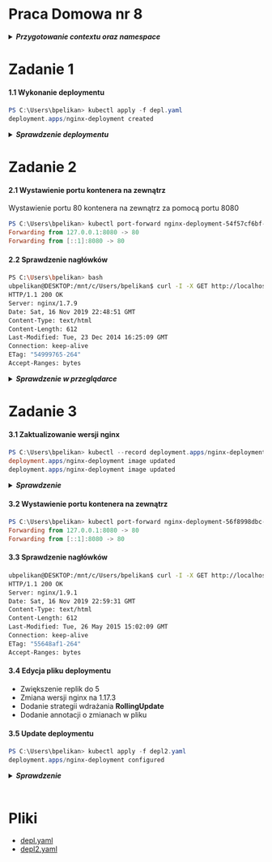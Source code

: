 # Praca Domowa nr 8

<details>
  <summary><b><i>Przygotowanie contextu oraz namespace</i></b></summary>

#### Utworzenie namespace
```PowerShell
PS C:\Users\bpelikan> kubectl create namespace homework8
namespace/homework8 created
```

#### Zmiana contextu na utworzony namepsace
```PowerShell
PS C:\Users\bpelikan> kubectl config set-context --current --namespace=homework8
Context "minikube" modified.

PS C:\Users\bpelikan> kubectl config get-contexts
CURRENT   NAME                 CLUSTER          AUTHINFO                              NAMESPACE
          docker-desktop       docker-desktop   docker-desktop
          docker-for-desktop   docker-desktop   docker-desktop
*         minikube             minikube         minikube                              homework8
```

</details>

# Zadanie 1

#### 1.1 Wykonanie deploymentu
```PowerShell
PS C:\Users\bpelikan> kubectl apply -f depl.yaml
deployment.apps/nginx-deployment created
```

<details>
  <summary><b><i>Sprawdzenie deploymentu</i></b></summary>

#### 1.1.1 Sprawdzenie deploymentu
```PowerShell
PS C:\Users\bpelikan> kubectl get deployments
NAME               READY   UP-TO-DATE   AVAILABLE   AGE
nginx-deployment   3/3     3            3           94s
```

#### 1.1.2 Sprawdzenie statusu deploymentu
```PowerShell
PS C:\Users\bpelikan> kubectl rollout status deployment nginx-deployment
deployment "nginx-deployment" successfully rolled out
```

#### 1.1.3 Sprawdzenie ReplicaSetu
```PowerShell
PS C:\Users\bpelikan> kubectl get rs
NAME                          DESIRED   CURRENT   READY   AGE
nginx-deployment-54f57cf6bf   3         3         3       4m37s
```

#### 1.1.4 Przejrzenie labeli utworzonych dla podów
```PowerShell
PS C:\Users\bpelikan> kubectl get pods --show-labels
NAME                                READY   STATUS    RESTARTS   AGE     LABELS
nginx-deployment-54f57cf6bf-8zt4j   1/1     Running   0          6m32s   app=nginx,pod-template-hash=54f57cf6bf
nginx-deployment-54f57cf6bf-lxpkr   1/1     Running   0          6m32s   app=nginx,pod-template-hash=54f57cf6bf
nginx-deployment-54f57cf6bf-sfcvg   1/1     Running   0          6m32s   app=nginx,pod-template-hash=54f57cf6bf
```

</details>

# Zadanie 2

#### 2.1 Wystawienie portu kontenera na zewnątrz
Wystawienie portu 80 kontenera na zewnątrz za pomocą portu 8080
```PowerShell
PS C:\Users\bpelikan> kubectl port-forward nginx-deployment-54f57cf6bf-8zt4j 8080:80
Forwarding from 127.0.0.1:8080 -> 80
Forwarding from [::1]:8080 -> 80
```

#### 2.2 Sprawdzenie nagłówków
```bash
PS C:\Users\bpelikan> bash
ubpelikan@DESKTOP:/mnt/c/Users/bpelikan$ curl -I -X GET http://localhost:8080
HTTP/1.1 200 OK
Server: nginx/1.7.9
Date: Sat, 16 Nov 2019 22:48:51 GMT
Content-Type: text/html
Content-Length: 612
Last-Modified: Tue, 23 Dec 2014 16:25:09 GMT
Connection: keep-alive
ETag: "54999765-264"
Accept-Ranges: bytes
```

<details>
  <summary><b><i>Sprawdzenie w przeglądarce</i></b></summary>

![nginx](./img/20191116234548.jpg "nginx")

</details>

# Zadanie 3

#### 3.1 Zaktualizowanie wersji nginx
```PowerShell
PS C:\Users\bpelikan> kubectl --record deployment.apps/nginx-deployment set image deployment.v1.apps/nginx-deployment nginx=nginx:1.9.1
deployment.apps/nginx-deployment image updated
deployment.apps/nginx-deployment image updated
```

<details>
  <summary><b><i>Sprawdzenie</i></b></summary>

#### 3.1.1 Sprawdzenie statusu deploymentu
```PowerShell
PS C:\Users\bpelikan> kubectl rollout status deployment.v1.apps/nginx-deployment
deployment "nginx-deployment" successfully rolled out
```

#### 3.1.2 ReplicaSet
```PowerShell
PS C:\Users\bpelikan> kubectl get rs
NAME                          DESIRED   CURRENT   READY   AGE
nginx-deployment-54f57cf6bf   0         0         0       22m
nginx-deployment-56f8998dbc   3         3         3       96s
```

#### 3.1.3 Pody
```PowerShell
PS C:\Users\bpelikan> kubectl get pod
NAME                                READY   STATUS    RESTARTS   AGE
nginx-deployment-56f8998dbc-9nkts   1/1     Running   0          3m23s
nginx-deployment-56f8998dbc-j927w   1/1     Running   0          3m25s
nginx-deployment-56f8998dbc-tdt9f   1/1     Running   0          3m27s
```

</details>

#### 3.2 Wystawienie portu kontenera na zewnątrz
```PowerShell
PS C:\Users\bpelikan> kubectl port-forward nginx-deployment-56f8998dbc-9nkts 8080:80
Forwarding from 127.0.0.1:8080 -> 80
Forwarding from [::1]:8080 -> 80
```

#### 3.3 Sprawdzenie nagłówków
```bash
ubpelikan@DESKTOP:/mnt/c/Users/bpelikan$ curl -I -X GET http://localhost:8080
HTTP/1.1 200 OK
Server: nginx/1.9.1
Date: Sat, 16 Nov 2019 22:59:31 GMT
Content-Type: text/html
Content-Length: 612
Last-Modified: Tue, 26 May 2015 15:02:09 GMT
Connection: keep-alive
ETag: "55648af1-264"
Accept-Ranges: bytes
```

#### 3.4 Edycja pliku deploymentu

* Zwiększenie replik do 5
* Zmiana wersji nginx na 1.17.3
* Dodanie strategii wdrażania **RollingUpdate**
* Dodanie annotacji o zmianach w pliku

#### 3.5 Update deploymentu
```PowerShell
PS C:\Users\bpelikan> kubectl apply -f depl2.yaml
deployment.apps/nginx-deployment configured
```

<details>
  <summary><b><i>Sprawdzenie</i></b></summary>

#### 3.5.1 Sprawdzenie
```PowerShell
PS C:\Users\bpelikan> kubectl get pod
NAME                               READY   STATUS    RESTARTS   AGE
nginx-deployment-c5ddbdb9d-b48x9   1/1     Running   0          13s
nginx-deployment-c5ddbdb9d-dfpb5   1/1     Running   0          34s
nginx-deployment-c5ddbdb9d-k2w86   1/1     Running   0          13s
nginx-deployment-c5ddbdb9d-nr4gw   1/1     Running   0          34s
nginx-deployment-c5ddbdb9d-w2h72   1/1     Running   0          15s
```

```PowerShell
PS C:\Users\bpelikan> kubectl get rs
NAME                          DESIRED   CURRENT   READY   AGE
nginx-deployment-54f57cf6bf   0         0         0       33m
nginx-deployment-56f8998dbc   0         0         0       12m
nginx-deployment-c5ddbdb9d    5         5         5       89s
```

```PowerShell
PS C:\Users\bpelikan> kubectl describe deployment nginx-deployment
Name:                   nginx-deployment
Namespace:              homework8
CreationTimestamp:      Sat, 16 Nov 2019 23:33:43 +0100
Labels:                 app=nginx
Annotations:            deployment.kubernetes.io/revision: 3
                        kubectl.kubernetes.io/last-applied-configuration:
                          {"apiVersion":"apps/v1","kind":"Deployment","metadata":{"annotations":{"kubernetes.io/change-cause":"Image change"},"labels":{"app":"nginx...
                        kubernetes.io/change-cause: Image change
Selector:               app=nginx
Replicas:               5 desired | 5 updated | 5 total | 5 available | 0 unavailable
StrategyType:           RollingUpdate
MinReadySeconds:        0
RollingUpdateStrategy:  1 max unavailable, 1 max surge
Pod Template:
  Labels:  app=nginx
  Containers:
   nginx:
    Image:        nginx:1.17.3
    Port:         80/TCP
    Host Port:    0/TCP
    Environment:  <none>
    Mounts:       <none>
  Volumes:        <none>
Conditions:
  Type           Status  Reason
  ----           ------  ------
  Available      True    MinimumReplicasAvailable
  Progressing    True    NewReplicaSetAvailable
OldReplicaSets:  <none>
NewReplicaSet:   nginx-deployment-c5ddbdb9d (5/5 replicas created)
Events:
  Type    Reason             Age                  From                   Message
  ----    ------             ----                 ----                   -------
  Normal  ScalingReplicaSet  33m                  deployment-controller  Scaled up replica set nginx-deployment-54f57cf6bf to 3
  Normal  ScalingReplicaSet  12m                  deployment-controller  Scaled up replica set nginx-deployment-56f8998dbc to 1
  Normal  ScalingReplicaSet  12m                  deployment-controller  Scaled up replica set nginx-deployment-56f8998dbc to 2
  Normal  ScalingReplicaSet  12m                  deployment-controller  Scaled down replica set nginx-deployment-54f57cf6bf to 2
  Normal  ScalingReplicaSet  12m                  deployment-controller  Scaled down replica set nginx-deployment-54f57cf6bf to 1
  Normal  ScalingReplicaSet  12m                  deployment-controller  Scaled up replica set nginx-deployment-56f8998dbc to 3
  Normal  ScalingReplicaSet  12m                  deployment-controller  Scaled down replica set nginx-deployment-54f57cf6bf to 0
  Normal  ScalingReplicaSet  2m8s                 deployment-controller  Scaled up replica set nginx-deployment-c5ddbdb9d to 2
  Normal  ScalingReplicaSet  2m8s                 deployment-controller  Scaled up replica set nginx-deployment-56f8998dbc to 5
  Normal  ScalingReplicaSet  2m8s                 deployment-controller  Scaled down replica set nginx-deployment-56f8998dbc to 4
  Normal  ScalingReplicaSet  2m8s                 deployment-controller  Scaled up replica set nginx-deployment-c5ddbdb9d to 1
  Normal  ScalingReplicaSet  110s                 deployment-controller  Scaled down replica set nginx-deployment-56f8998dbc to 3
  Normal  ScalingReplicaSet  109s                 deployment-controller  Scaled up replica set nginx-deployment-c5ddbdb9d to 3
  Normal  ScalingReplicaSet  107s                 deployment-controller  Scaled down replica set nginx-deployment-56f8998dbc to 2
  Normal  ScalingReplicaSet  107s                 deployment-controller  Scaled up replica set nginx-deployment-c5ddbdb9d to 4
  Normal  ScalingReplicaSet  107s                 deployment-controller  Scaled down replica set nginx-deployment-56f8998dbc to 1
  Normal  ScalingReplicaSet  104s (x2 over 107s)  deployment-controller  (combined from similar events): Scaled down replica set nginx-deployment-56f8998dbc to 0
```

</details>




#### 
```PowerShell

```


# Pliki

* [depl.yaml](./code/depl.yaml)
* [depl2.yaml](./code/depl2.yaml)